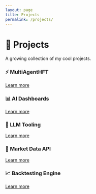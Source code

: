 ```yaml
---
layout: page
title: Projects
permalink: /projects/
---
```


<!-- markdownlint-disable MD033 -->

# 🚀 Projects

A growing collection of my cool projects.

<div class="projects-grid">
  <div class="project-card" style="background-image: url('/assets/images/project1.jpg');">
    <h3>⚡ MultiAgentHFT</h3>
    <a href="/projects/multiagenthft" class="project-link">Learn more</a>
  </div>
  <div class="project-card" style="background-image: url('/assets/images/project2.jpg');">
    <h3>📊 AI Dashboards</h3>
    <a href="/projects/ai-dashboards" class="project-link">Learn more</a>
  </div>
  <div class="project-card" style="background-image: url('/assets/images/project3.jpg');">
    <h3>🤖 LLM Tooling</h3>
    <a href="/projects/llm-tooling" class="project-link">Learn more</a>
  </div>
  <div class="project-card" style="background-image: url('/assets/images/project4.jpg');">
    <h3>📡 Market Data API</h3>
    <a href="/projects/market-data-api" class="project-link">Learn more</a>
  </div>
  <div class="project-card" style="background-image: url('/assets/images/project5.jpg');">
    <h3>📈 Backtesting Engine</h3>
    <a href="/projects/backtesting-engine" class="project-link">Learn more</a>
  </div>
</div>

<!-- markdownlint-enable MD033 -->
